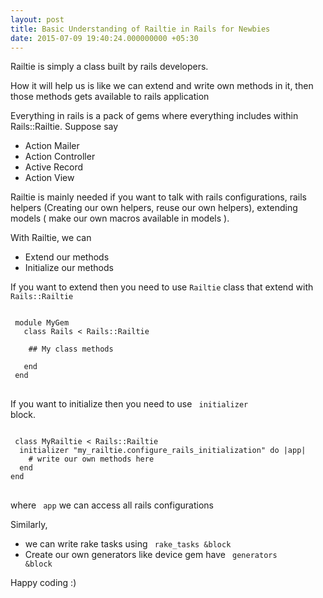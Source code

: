 ```yaml
---
layout: post
title: Basic Understanding of Railtie in Rails for Newbies
date: 2015-07-09 19:40:24.000000000 +05:30
---
```

Railtie is simply a class built by rails developers. 

How it will help us is like we can extend and write own methods in it, then those methods gets available to rails application

Everything in rails is a pack of gems where everything includes within Rails::Railtie. Suppose say

* Action Mailer
* Action Controller
* Active Record
* Action View


Railtie is mainly needed if you want to talk with rails configurations, rails helpers (Creating our own helpers, reuse our own helpers), extending models ( make our own macros available in models ). 


With Railtie, we can 

 * Extend our methods
 * Initialize our methods

If you want to extend then you need to use <code>Railtie</code> class that extend with <code>Rails::Railtie</code>
<pre>
<code class='language-ruby'>
 module MyGem
   class Rails < Rails::Railtie

    ## My class methods

   end
 end
</code>
</pre>

If you want to initialize then you need to use <code> initializer </code> block.

<pre>
<code class='language-ruby'>
 class MyRailtie < Rails::Railtie
  initializer "my_railtie.configure_rails_initialization" do |app|
    # write our own methods here
  end
end
</code>
</pre>

where <code> app</code> we can access all rails configurations

Similarly,

 * we can write rake tasks using <code> rake_tasks &block </code>
 * Create our own generators like device gem have <code> generators &block </code>


Happy coding :)
